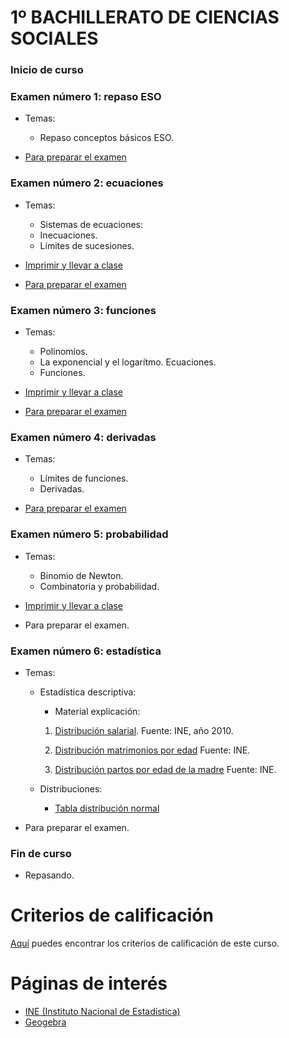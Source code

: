 # 1º BACHILLERATO DE CIENCIAS SOCIALES

### Inicio de curso

### Examen número 1: repaso ESO
* Temas:
   * Repaso conceptos básicos ESO.

* [Para preparar el examen](bs1_examen01_pe.pdf)

### Examen número 2: ecuaciones
* Temas:
   * Sistemas de ecuaciones:
   * Inecuaciones.
   * Límites de sucesiones.

* [Imprimir y llevar a clase](bs1_ecuaciones_tc.pdf)
* [Para preparar el examen](bs1_examen02_pe.pdf)

### Examen número 3: funciones

* Temas:
   * Polinomios.
   * La exponencial y el logarítmo. Ecuaciones.
   * Funciones.

* [Imprimir y llevar a clase](bs1_funciones_tc.pdf)
* [Para preparar el examen](bs1_examen03_pe.pdf)


### Examen número 4: derivadas
* Temas:
   * Límites de funciones.
   * Derivadas.

* [Para preparar el examen](bs1_examen04_pe.pdf)


### Examen número 5: probabilidad
* Temas:
   * Binomio de Newton.
   * Combinatoria y probabilidad.

* [Imprimir y llevar a clase](bs1_probabilidad_tc.pdf)

* Para preparar el examen.


### Examen número 6: estadística
* Temas: 
   * Estadística descriptiva:
      + Material explicación:
	 1. [Distribución salarial](explicacion/distribucion_salarial.png).
	   Fuente: INE, año 2010.

	 2. [Distribución matrimonios por edad](explicacion/distribucion_edad_matrimonios.png)
	   Fuente: INE.

	 3. [Distribución partos por edad de la madre](explicacion/distribucion_edad_partos.png)
	   Fuente: INE.


   * Distribuciones:
      + [Tabla distribución normal](explicacion/tabla_normal.png)

* Para preparar el examen.


### Fin de curso
* Repasando.

# Criterios de calificación
[Aquí](../criterios/criterios_calificacion.pdf) puedes encontrar los criterios
de calificación de este curso. 

# Páginas de interés

* [INE (Instituto Nacional de Estadística)](https://www.ine.es)
* [Geogebra](https://www.geogebra.org/classic)

